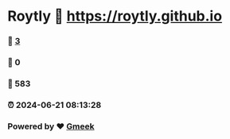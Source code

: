 # Roytly :link: https://roytly.github.io 
### :page_facing_up: [3](https://roytly.github.io/tag.html) 
### :speech_balloon: 0 
### :hibiscus: 583 
### :alarm_clock: 2024-06-21 08:13:28 
### Powered by :heart: [Gmeek](https://github.com/Meekdai/Gmeek)
